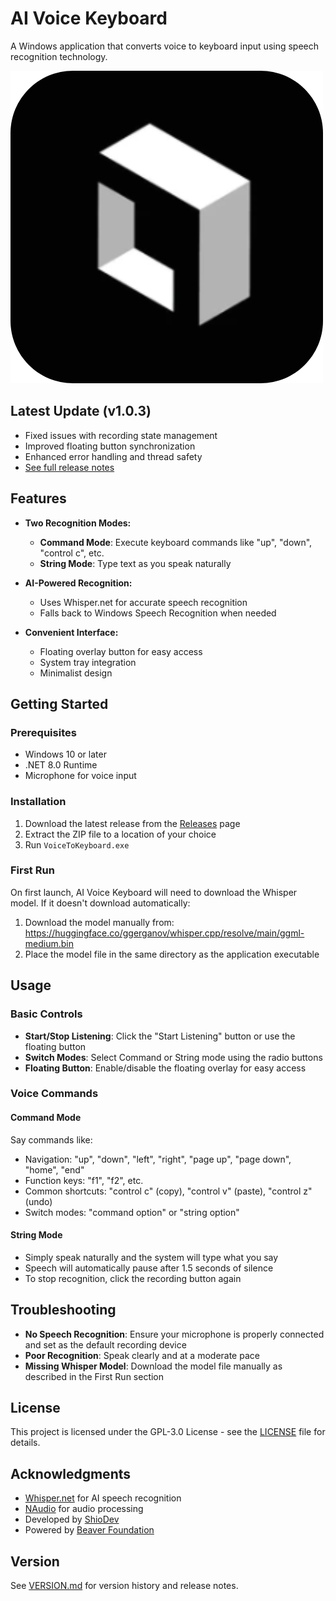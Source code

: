 # AI Voice Keyboard

A Windows application that converts voice to keyboard input using speech recognition technology.

![AI Voice Keyboard](VoiceToKeyboard/icon/ai-voice-keyboard.png)

## Latest Update (v1.0.3)

- Fixed issues with recording state management
- Improved floating button synchronization
- Enhanced error handling and thread safety
- [See full release notes](VERSION.md)

## Features

- **Two Recognition Modes:**
  - **Command Mode**: Execute keyboard commands like "up", "down", "control c", etc.
  - **String Mode**: Type text as you speak naturally

- **AI-Powered Recognition:**
  - Uses Whisper.net for accurate speech recognition
  - Falls back to Windows Speech Recognition when needed

- **Convenient Interface:**
  - Floating overlay button for easy access
  - System tray integration
  - Minimalist design

## Getting Started

### Prerequisites

- Windows 10 or later
- .NET 8.0 Runtime
- Microphone for voice input

### Installation

1. Download the latest release from the [Releases](https://github.com/ShioDev/AIVoiceKeyboard/releases) page
2. Extract the ZIP file to a location of your choice
3. Run `VoiceToKeyboard.exe`

### First Run

On first launch, AI Voice Keyboard will need to download the Whisper model. If it doesn't download automatically:

1. Download the model manually from: https://huggingface.co/ggerganov/whisper.cpp/resolve/main/ggml-medium.bin
2. Place the model file in the same directory as the application executable

## Usage

### Basic Controls

- **Start/Stop Listening**: Click the "Start Listening" button or use the floating button
- **Switch Modes**: Select Command or String mode using the radio buttons
- **Floating Button**: Enable/disable the floating overlay for easy access

### Voice Commands

#### Command Mode

Say commands like:
- Navigation: "up", "down", "left", "right", "page up", "page down", "home", "end"
- Function keys: "f1", "f2", etc.
- Common shortcuts: "control c" (copy), "control v" (paste), "control z" (undo)
- Switch modes: "command option" or "string option"

#### String Mode

- Simply speak naturally and the system will type what you say
- Speech will automatically pause after 1.5 seconds of silence
- To stop recognition, click the recording button again

## Troubleshooting

- **No Speech Recognition**: Ensure your microphone is properly connected and set as the default recording device
- **Poor Recognition**: Speak clearly and at a moderate pace
- **Missing Whisper Model**: Download the model file manually as described in the First Run section

## License

This project is licensed under the GPL-3.0 License - see the [LICENSE](LICENSE) file for details.

## Acknowledgments

- [Whisper.net](https://github.com/Whisper-net/Whisper.net) for AI speech recognition
- [NAudio](https://github.com/naudio/NAudio) for audio processing
- Developed by [ShioDev](https://hello.shiodev.com)
- Powered by [Beaver Foundation](https://beaver.foundation)

## Version

See [VERSION.md](VERSION.md) for version history and release notes.
